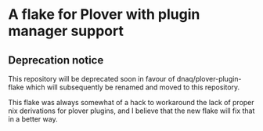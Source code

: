 # A flake for Plover with plugin manager support

## Deprecation notice

This repository will be deprecated soon in favour of dnaq/plover-plugin-flake
which will subsequently be renamed and moved to this repository.

This flake was always somewhat of a hack to workaround the lack of
proper nix derivations for plover plugins, and I believe that the new
flake will fix that in a better way.
